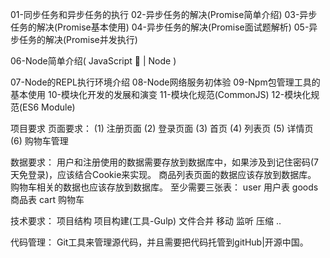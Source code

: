 01-同步任务和异步任务的执行
02-异步任务的解决(Promise简单介绍)
03-异步任务的解决(Promise基本使用)
04-异步任务的解决(Promise面试题解析)
05-异步任务的解决(Promise并发执行)

06-Node简单介绍( JavaScript 🐳 | Node )

07-Node的REPL执行环境介绍
08-Node网络服务初体验
09-Npm包管理工具的基本使用
10-模块化开发的发展和演变
11-模块化规范(CommonJS)
12-模块化规范(ES6 Module)


<!-- 在Node的规范中，我们把所有的js文件都当做是一个模块，很多的模块组合在一起就是一个包,譬如jQuery | Sass | Less | Express。 -->
<!-- 管理：下载 卸载 更新 查询 -->
<!-- npm : node package manager -->



项目要求
页面要求：
  (1) 注册页面 
  (2) 登录页面
  (3) 首页
  (4) 列表页
  (5) 详情页
  (6) 购物车管理
  
数据要求：
    用户和注册使用的数据需要存放到数据库中，如果涉及到记住密码(7天免登录)，应该结合Cookie来实现。
    商品列表页面的数据应该存放到数据库。
    购物车相关的数据也应该存放到数据库。
    至少需要三张表：
      user  用户表
      goods 商品表
      cart  购物车

技术要求：
    项目结构
    项目构建(工具-Gulp)  文件合并 移动  监听 压缩 ..
  
代码管理：
    Git工具来管理源代码，并且需要把代码托管到gitHub|开源中国。
    
